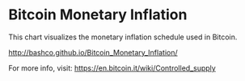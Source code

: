 Bitcoin Monetary Inflation
========

This chart visualizes the monetary inflation schedule used in Bitcoin.

http://bashco.github.io/Bitcoin_Monetary_Inflation/

For more info, visit: https://en.bitcoin.it/wiki/Controlled_supply